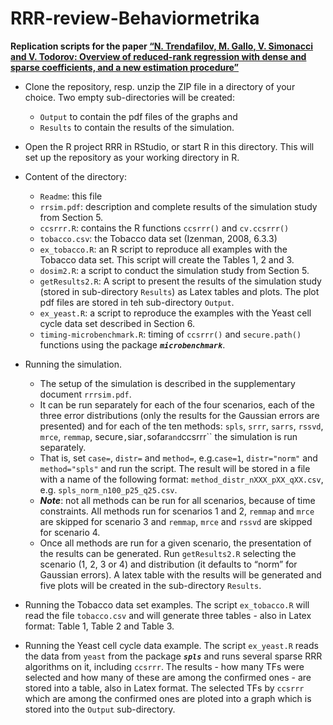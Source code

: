 
<!-- README.md is generated from README.Rmd. Please edit that file -->

# RRR-review-Behaviormetrika

**Replication scripts for the paper [“N. Trendafilov, M. Gallo, V.
Simonacci and V. Todorov: Overview of reduced-rank regression with dense
and sparse coefficients, and a new estimation procedure”]()**

- Clone the repository, resp. unzip the ZIP file in a directory of your
  choice. Two empty sub-directories will be created:

  - `Output` to contain the pdf files of the graphs and
  - `Results` to contain the results of the simulation.

- Open the R project RRR in RStudio, or start R in this directory. This
  will set up the repository as your working directory in R.

- Content of the directory:

  - `Readme`: this file
  - `rrsim.pdf`: description and complete results of the simulation
    study from Section 5.
  - `ccsrrr.R`: contains the R functions `ccsrrr()` and `cv.ccsrrr()`
  - `tobacco.csv`: the Tobacco data set (Izenman, 2008, 6.3.3)
  - `ex_tobacco.R`: an R script to reproduce all examples with the
    Tobacco data set. This script will create the Tables 1, 2 and 3.
  - `dosim2.R`: a script to conduct the simulation study from Section 5.
  - `getResults2.R`: A script to present the results of the simulation
    study (stored in sub-directory `Results`) as Latex tables and plots.
    The plot pdf files are stored in teh sub-directory `Output`.
  - `ex_yeast.R`: a script to reproduce the examples with the Yeast cell
    cycle data set described in Section 6.
  - `timing-microbenchmark.R`: timing of `ccsrrr()` and `secure.path()`
    functions using the package ***`microbenchmark`***.

- Running the simulation.

  - The setup of the simulation is described in the supplementary
    document `rrrsim.pdf`.
  - It can be run separately for each of the four scenarios, each of the
    three error distributions (only the results for the Gaussian errors
    are presented) and for each of the ten methods: `spls`, `srrr`,
    `sarrs`, `rssvd`, `mrce`, `remmap`,
    secure`,`siar`,`sofar`and`ccsrrr\`\` the simulation is run
    separately.
  - That is, set `case=`, `distr=` and `method=`, e.g.`case=1`,
    `distr="norm"` and `method="spls"` and run the script. The result
    will be stored in a file with a name of the following format:
    `method_distr_nXXX_pXX_qXX.csv`, e.g. `spls_norm_n100_p25_q25.csv`.
  - ***Note***: not all methods can be run for all scenarios, because of
    time constraints. All methods run for scenarios 1 and 2, `remmap`
    and `mrce` are skipped for scenario 3 and `remmap`, `mrce` and
    `rssvd` are skipped for scenario 4.
  - Once all methods are run for a given scenario, the presentation of
    the results can be generated. Run `getResults2.R` selecting the
    scenario (1, 2, 3 or 4) and distribution (it defaults to “norm” for
    Gaussian errors). A latex table with the results will be generated
    and five plots will be created in the sub-directory `Results`.

- Running the Tobacco data set examples. The script `ex_tobacco.R` will
  read the file `tobacco.csv` and will generate three tables - also in
  Latex format: Table 1, Table 2 and Table 3.

- Running the Yeast cell cycle data example. The script `ex_yeast.R`
  reads the data from `yeast` from the package ***`spls`*** and runs
  several sparse RRR algorithms on it, including `ccsrrr`. The results -
  how many TFs were selected and how many of these are among the
  confirmed ones - are stored into a table, also in Latex format. The
  selected TFs by `ccsrrr` which are among the confirmed ones are ploted
  into a graph which is stored into the `Output` sub-directory.
